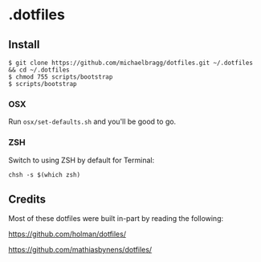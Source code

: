 # .dotfiles

## Install

```
$ git clone https://github.com/michaelbragg/dotfiles.git ~/.dotfiles && cd ~/.dotfiles
$ chmod 755 scripts/bootstrap
$ scripts/bootstrap
```

### OSX

Run `osx/set-defaults.sh` and you'll be good to go.

### ZSH

Switch to using ZSH by default for Terminal:

```
chsh -s $(which zsh)
```


## Credits

Most of these dotfiles were built in-part by reading the following:

https://github.com/holman/dotfiles/

https://github.com/mathiasbynens/dotfiles/
